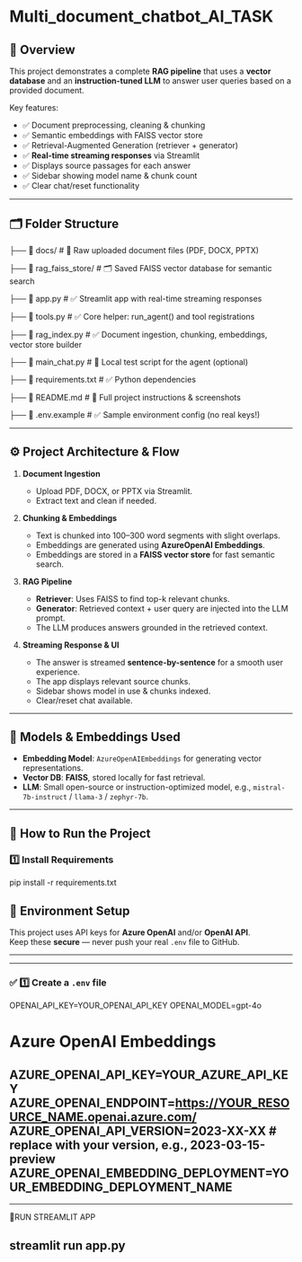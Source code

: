 # Multi_document_chatbot_AI_TASK

## 📌 Overview

  
This project demonstrates a complete **RAG pipeline** that uses a **vector database** and an **instruction-tuned LLM** to answer user queries based on a provided document.

Key features:
- ✅ Document preprocessing, cleaning & chunking
- ✅ Semantic embeddings with FAISS vector store
- ✅ Retrieval-Augmented Generation (retriever + generator)
- ✅ **Real-time streaming responses** via Streamlit
- ✅ Displays source passages for each answer
- ✅ Sidebar showing model name & chunk count
- ✅ Clear chat/reset functionality

---

## 🗂️ Folder Structure
├── 📁 docs/ # 📄 Raw uploaded document files (PDF, DOCX, PPTX)

├── 📁 rag_faiss_store/ # 🗂️ Saved FAISS vector database for semantic search

├── 📄 app.py # ✅ Streamlit app with real-time streaming responses

├── 📄 tools.py # ✅ Core helper: run_agent() and tool registrations

├── 📄 rag_index.py # ✅ Document ingestion, chunking, embeddings, vector store builder

├── 📄 main_chat.py # 🧪 Local test script for the agent (optional)

├── 📄 requirements.txt # ✅ Python dependencies

├── 📄 README.md # 📖 Full project instructions & screenshots

├── 📄 .env.example # ✅ Sample environment config (no real keys!)


---

## ⚙️ **Project Architecture & Flow**

1. **Document Ingestion**  
   - Upload PDF, DOCX, or PPTX via Streamlit.
   - Extract text and clean if needed.

2. **Chunking & Embeddings**  
   - Text is chunked into 100–300 word segments with slight overlaps.
   - Embeddings are generated using **AzureOpenAI Embeddings**.
   - Embeddings are stored in a **FAISS vector store** for fast semantic search.

3. **RAG Pipeline**
   - **Retriever**: Uses FAISS to find top-k relevant chunks.
   - **Generator**: Retrieved context + user query are injected into the LLM prompt.
   - The LLM produces answers grounded in the retrieved context.

4. **Streaming Response & UI**
   - The answer is streamed **sentence-by-sentence** for a smooth user experience.
   - The app displays relevant source chunks.
   - Sidebar shows model in use & chunks indexed.
   - Clear/reset chat available.

---

## 🧩 **Models & Embeddings Used**

- **Embedding Model**: `AzureOpenAIEmbeddings` for generating vector representations.
- **Vector DB**: **FAISS**, stored locally for fast retrieval.
- **LLM**: Small open-source or instruction-optimized model, e.g., `mistral-7b-instruct` / `llama-3` / `zephyr-7b`.

---

## 🚀 **How to Run the Project**

### 1️⃣ **Install Requirements**


pip install -r requirements.txt

## 🔐 Environment Setup

This project uses API keys for **Azure OpenAI** and/or **OpenAI API**.  
Keep these **secure** — never push your real `.env` file to GitHub.

---

---

### ✅ **1️⃣ Create a `.env` file**


OPENAI_API_KEY=YOUR_OPENAI_API_KEY
OPENAI_MODEL=gpt-4o

# Azure OpenAI Embeddings
AZURE_OPENAI_API_KEY=YOUR_AZURE_API_KEY
AZURE_OPENAI_ENDPOINT=https://YOUR_RESOURCE_NAME.openai.azure.com/
AZURE_OPENAI_API_VERSION=2023-XX-XX   # replace with your version, e.g., 2023-03-15-preview
AZURE_OPENAI_EMBEDDING_DEPLOYMENT=YOUR_EMBEDDING_DEPLOYMENT_NAME
---
---
🙌RUN STREAMLIT APP

streamlit run app.py
---
